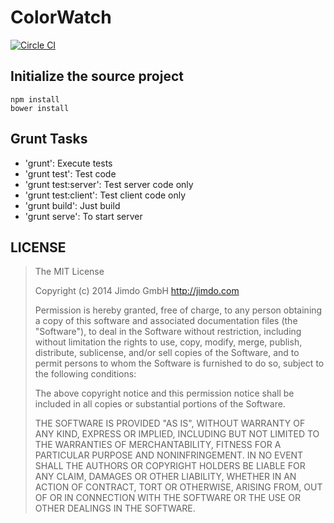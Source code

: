 ColorWatch 
==========

[![Circle CI](https://circleci.com/gh/statecs/colorwatch/tree/joakim-branch.svg?style=svg&circle-token=bcf7a9b556df59acefaf48be27b91ccd1c6c88e7)](https://circleci.com/gh/statecs/colorwatch/tree/joakim-branch)

Initialize the source project
-----------------------------

```shell
npm install
bower install
```

Grunt Tasks
-----------
* 'grunt': Execute tests
* 'grunt test': Test code
* 'grunt test:server': Test server code only
* 'grunt test:client': Test client code only
* 'grunt build': Just build
* 'grunt serve': To start server


LICENSE
-------

> The MIT License
>
> Copyright (c) 2014 Jimdo GmbH http://jimdo.com
>
> Permission is hereby granted, free of charge, to any person obtaining a copy
> of this software and associated documentation files (the "Software"), to deal
> in the Software without restriction, including without limitation the rights
> to use, copy, modify, merge, publish, distribute, sublicense, and/or sell
> copies of the Software, and to permit persons to whom the Software is
> furnished to do so, subject to the following conditions:
>
> The above copyright notice and this permission notice shall be included in
> all copies or substantial portions of the Software.
>
> THE SOFTWARE IS PROVIDED "AS IS", WITHOUT WARRANTY OF ANY KIND, EXPRESS OR
> IMPLIED, INCLUDING BUT NOT LIMITED TO THE WARRANTIES OF MERCHANTABILITY,
> FITNESS FOR A PARTICULAR PURPOSE AND NONINFRINGEMENT. IN NO EVENT SHALL THE
> AUTHORS OR COPYRIGHT HOLDERS BE LIABLE FOR ANY CLAIM, DAMAGES OR OTHER
> LIABILITY, WHETHER IN AN ACTION OF CONTRACT, TORT OR OTHERWISE, ARISING FROM,
> OUT OF OR IN CONNECTION WITH THE SOFTWARE OR THE USE OR OTHER DEALINGS IN
> THE SOFTWARE.
